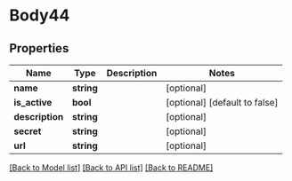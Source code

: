 # Body44

## Properties
Name | Type | Description | Notes
------------ | ------------- | ------------- | -------------
**name** | **string** |  | [optional] 
**is_active** | **bool** |  | [optional] [default to false]
**description** | **string** |  | [optional] 
**secret** | **string** |  | [optional] 
**url** | **string** |  | [optional] 

[[Back to Model list]](../README.md#documentation-for-models) [[Back to API list]](../README.md#documentation-for-api-endpoints) [[Back to README]](../README.md)


